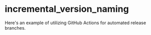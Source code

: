 # incremental_version_naming
Here's an example of utilizing GitHub Actions for automated release branches.

